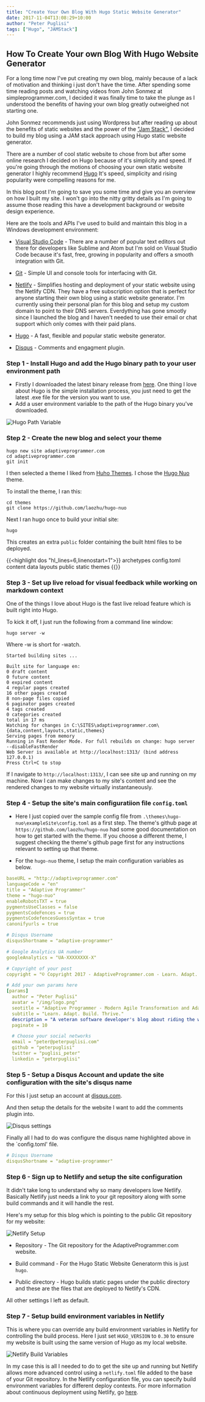 ```yaml
---
title: "Create Your Own Blog With Hugo Static Website Generator"
date: 2017-11-04T13:08:29+10:00
author: "Peter Puglisi"
tags: ["Hugo", "JAMStack"]
---
```


## How To Create Your own Blog With Hugo Website Generator

For a long time now I've put creating my own blog, mainly because of a lack of motivation and thinking i just don't have the time.  After spending some time reading posts and watching videos from John Sonmez at simpleprogrammer.com, I decided it was finally time to take the plunge as I understood the benefits of having your own blog greatly outweighed not starting one.

John Sonmez recommends just using Wordpress but after reading up about the benefits of  static websites and the power of the ["Jam Stack"](https://jamstack.org/), I decided to build my blog using a JAM stack approach using Hugo static website generator.

There are a number of cool static website to chose from but after some online research I decided on Hugo because of it's simplicity and speed.  If you're going through the motions of choosing your own static website generator I highly recommend [Hugo](http://hugo.io/)  It's speed, simplicity and rising popularity were compelling reasons for me.

In this blog post I'm going to save you some time and give you an overview on how I built my site. I won't go into the nitty gritty details as I'm going to assume those reading this have a development background or website design experience.

Here are the tools and APIs I've used to build and maintain this blog in a Windows development environment: 

* [Visual Studio Code](https://code.visualstudio.com/) - There are a number of popular text editors out there for developers like Sublime and Atom but I'm sold on Visual Studio Code because it's fast, free, growing in popularity and offers a smooth integration with Git.

* [Git](https://git-scm.com/) - Simple UI and console tools for interfacing with Git.

* [Netlify](https://www.netlify.com) - Simplifies hosting and deployment of your static website using the Netlify CDN. They have a free subscription option that is perfect for anyone starting their own blog using a static website generator. I'm currently using their personal plan for this blog and setup my custom domain to point to their DNS servers. Everdything has gone smootly since I launched the blog and I haven't needed to use their email or chat support which only comes with their paid plans.

* [Hugo](https://gohugo.io) - A fast, flexible and popular static website generator.

* [Disqus](https://disqus.com/) - Comments and engagment plugin.


### Step 1 - Install Hugo and add the Hugo binary path to your user environment path

* Firstly I downloaded the latest binary release from [here](https://github.com/gohugoio/hugo/releases). One thing I love about Hugo is the simple installation process, you just need to get the latest .exe file for the version you want to use.
* Add a user environment variable to the path of the Hugo binary you've downloaded.

![Hugo Path Variable](/media/posts/create-your-own-blog-with-hugo-static-website-generator/hugo-path-variable.png)


### Step 2 - Create the new blog and select your theme

```
hugo new site adaptiveprogrammer.com
cd adaptiveprogrammer.com
git init
```

I then selected a theme I liked from [Huho Themes](https://themes.gohugo.io). I chose the [Hugo Nuo](https://themes.gohugo.io/hugo-nuo/) theme.

To install the theme, I ran this:

```
cd themes
git clone https://github.com/laozhu/hugo-nuo 
```

Next I ran hugo once to build your initial site:

```
hugo
```

This creates an extra `public` folder containing the built html files to be deployed.

{{<highlight dos "hl_lines=6,linenostart=1">}}
archetypes
config.toml
content
data
layouts
public
static
themes
{{</highlight>}}


### Step 3 - Set up live reload for visual feedback while working on markdown context

One of the things I love about Hugo is the fast live reload feature which is built right into Hugo.  

To kick it off, I just run the following from a command line window:

```
hugo server -w
```

Where -w is short for -watch.

```
Started building sites ...

Built site for language en:
0 draft content
0 future content
0 expired content
4 regular pages created
16 other pages created
8 non-page files copied
6 paginator pages created
4 tags created
0 categories created
total in 17 ms
Watching for changes in C:\SITES\adaptiveprogrammer.com\{data,content,layouts,static,themes}
Serving pages from memory
Running in Fast Render Mode. For full rebuilds on change: hugo server --disableFastRender
Web Server is available at http://localhost:1313/ (bind address 127.0.0.1)
Press Ctrl+C to stop
```

If I navigate to `http://localhost:1313/`, I can see site up and running on my machine. Now I can make changes to my site's content and see the rendered changes to my website virtually instantaneously. 


### Step 4 - Setup the site's main configuratiion file `config.toml`

* Here I just copied over the sample config file from `.\themes\hugo-nuo\exampleSite\config.toml` as a first step. The theme's github page at `https://github.com/laozhu/hugo-nuo` had some good documentation on how to get started with the theme.  If you choose a different theme, I suggest checking the theme's github page first for any instructions relevant to setting up that theme.

* For the `hugo-nuo` theme, I setup the main configuration variables as below.

``` yaml
baseURL = "http://adaptiveprogrammer.com"
languageCode = "en"
title = "Adaptive Programmer"
theme = "hugo-nuo"
enableRobotsTXT = true
pygmentsUseClasses = false
pygmentsCodeFences = true
pygmentsCodefencesGuessSyntax = true
canonifyurls = true

# Disqus Username
disqusShortname = "adaptive-programmer"

# Google Analytics UA number
googleAnalytics = "UA-XXXXXXXX-X"

# Copyright of your post
copyright = "© Copyright 2017 - AdaptiveProgrammer.com - Learn. Adapt. Build. Thrive."

# Add your own params here
[params]
  author = "Peter Puglisi"
  avatar = "/img/logo.png"
  seotitle = "Adaptive Programmer - Modern Agile Transformation and Adaptive Software Engineering"
  subtitle = "Learn. Adapt. Build. Thrive."
  description = "A veteran software developer's blog about riding the wave of modern agile transformation. Bloggers mindset: Be happy and satisfied today and always be eager for more."
  paginate = 10

  # Choose your social networks
  email = "peter@peterpuglisi.com"
  github = "peterpuglisi"
  twitter = "puglisi_peter"
  linkedin = "peterpuglisi"
```

### Step 5 - Setup a Disqus Account and update the site configuration with the site's disqus name

For this I just setup an account at [disqus.com](http://www.disqus.com).

And then setup the details for the website I want to add the comments plugin into.

![Disqus settings](/media/posts/create-your-own-blog-with-hugo-static-website-generator/hugo-disqus-settings.png)

Finally all I had to do was configure the disqus name highlighted above in the `config.toml' file.

``` yaml
# Disqus Username
disqusShortname = "adaptive-programmer"
```

### Step 6 - Sign up to Netlify and setup the site configuration

It didn't take long to understand why so many developers love Netlify. Basically Netlify just needs a link to your git repository along with some build commands and it will handle the rest.

Here's my setup for this blog which is pointing to the public Git repository for my website:

![Netlify Setup](/media/posts/create-your-own-blog-with-hugo-static-website-generator/hugo-netlify-setup.png)

* Repository - The Git repository for the AdaptiveProgrammer.com website.

* Build command - For the Hugo Static Website Generatorm this is just `hugo`.

* Public directory - Hugo builds static pages under the public directory and these are the files that are deployed to Netlify's CDN.

All other settings I left as default.


### Step 7 - Setup build environment variables in Netlify

This is where you can override any build environment variables in Netlify for controlling the build process. Here I just set `HUGO_VERSION` to `0.30` to ensure my website is built using the same version of Hugo as my local website.

![Netlify Build Variables](/media/posts/create-your-own-blog-with-hugo-static-website-generator/netlify-build-variables.png)

In my case this is all I needed to do to get the site up and running but Netlify allows more advanced control using a `netlify.toml` file added to the base of your Git repository. In the Netlify configuration file, you can specify build environment variables for different deploy contexts.  For more information about continuous deployment using Netlify, go [here](https://www.netlify.com/docs/continuous-deployment/). 
 

